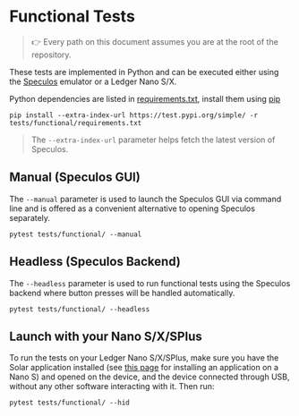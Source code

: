 # Functional Tests

> :point_right: Every path on this document assumes you are at the root of the repository.

These tests are implemented in Python and can be executed either using the
[Speculos](https://github.com/LedgerHQ/speculos) emulator or a Ledger Nano S/X.

Python dependencies are listed in [requirements.txt](requirements.txt), install
them using [pip](https://pypi.org/project/pip/)

```shell
pip install --extra-index-url https://test.pypi.org/simple/ -r tests/functional/requirements.txt
```

> The `--extra-index-url` parameter helps fetch the latest version of Speculos.

## Manual (Speculos GUI)

The `--manual` parameter is used to launch the Speculos GUI via command line and is offered as a convenient alternative to opening Speculos separately.

```shell
pytest tests/functional/ --manual
```

## Headless (Speculos Backend)

The `--headless` parameter is used to run functional tests using the Speculos backend where button presses will be handled automatically.

```shell
pytest tests/functional/ --headless
```

## Launch with your Nano S/X/SPlus

To run the tests on your Ledger Nano S/X/SPlus, make sure you have the Solar application installed (see
[this page](https://developers.ledger.com/docs/nano-app/load/) for installing an
application on a Nano S) and opened on the device, and the device connected
through USB, without any other software interacting with it. Then run:

```shell
pytest tests/functional/ --hid
```
